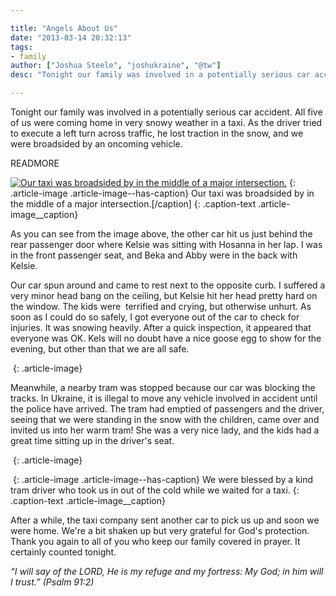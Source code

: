 ```yaml
---

title: "Angels About Us"
date: "2013-03-14 20:32:13"
tags:
- family
author: ["Joshua Steele", "joshukraine", "@tw"]
desc: "Tonight our family was involved in a potentially serious car accident."

---
```


Tonight our family was involved in a potentially serious car accident. All five of us were coming home in very snowy weather in a taxi. As the driver tried to execute a left turn across traffic, he lost traction in the snow, and we were broadsided by an oncoming vehicle.

READMORE

<a href="//d21yo20tm8bmc2.cloudfront.net/2013/03/2013-03-14-19.14.46.jpg"><img class="size-medium wp-image-1772" alt="Our taxi was broadsided by in the middle of a major intersection." src="//d21yo20tm8bmc2.cloudfront.net/2013/03/2013-03-14-19.14.46-450x337.jpg" /></a>
{: .article-image .article-image--has-caption}
Our taxi was broadsided by in the middle of a major intersection.[/caption]
{: .caption-text .article-image__caption}

As you can see from the image above, the other car hit us just behind the rear passenger door where Kelsie was sitting with Hosanna in her lap. I was in the front passenger seat, and Beka and Abby were in the back with Kelsie.

Our car spun around and came to rest next to the opposite curb. I suffered a very minor head bang on the ceiling, but Kelsie hit her head pretty hard on the window. The kids were  terrified and crying, but otherwise unhurt. As soon as I could do so safely, I got everyone out of the car to check for injuries. It was snowing heavily. After a quick inspection, it appeared that everyone was OK. Kels will no doubt have a nice goose egg to show for the evening, but other than that we are all safe.

<a href="//d21yo20tm8bmc2.cloudfront.net/2013/03/2013-03-14-19.08.47.jpg"><img class="aligncenter size-medium wp-image-1773" alt="" src="//d21yo20tm8bmc2.cloudfront.net/2013/03/2013-03-14-19.08.47-450x337.jpg" /></a>
{: .article-image}

Meanwhile, a nearby tram was stopped because our car was blocking the tracks. In Ukraine, it is illegal to move any vehicle involved in accident until the police have arrived. The tram had emptied of passengers and the driver, seeing that we were standing in the snow with the children, came over and invited us into her warm tram! She was a very nice lady, and the kids had a great time sitting up in the driver's seat.

<a href="//d21yo20tm8bmc2.cloudfront.net/2013/03/2013-03-14-19.16.11.jpg"><img class="aligncenter size-medium wp-image-1774" alt="" src="//d21yo20tm8bmc2.cloudfront.net/2013/03/2013-03-14-19.16.11-337x450.jpg" /></a>
{: .article-image}

<a href="//d21yo20tm8bmc2.cloudfront.net/2013/03/2013-03-14-19.16.00.jpg"><img class="size-medium wp-image-1775" alt="" src="//d21yo20tm8bmc2.cloudfront.net/2013/03/2013-03-14-19.16.00-450x337.jpg" /></a>
{: .article-image .article-image--has-caption}
We were blessed by a kind tram driver who took us in out of the cold while we waited for a taxi.
{: .caption-text .article-image__caption}

After a while, the taxi company sent another car to pick us up and soon we were home. We're a bit shaken up but very grateful for God's protection. Thank you again to all of you who keep our family covered in prayer. It certainly counted tonight.

*“I will say of the LORD, He is my refuge and my fortress: My God; in him will I trust.” (Psalm 91:2)*
